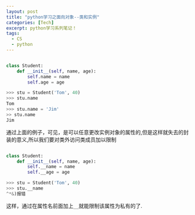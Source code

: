 ```yaml
---
layout: post
title: "python学习之面向对象--类和实例"
categories: [Tech]
excerpt: python学习系列笔记！
tags:
  - CS
  - python
---
```


```python

class Student:
    def __init__(self, name, age):
        self.name = name
        self.age = age

>>> stu = Student('Tom', 40)
>>> stu.name
Tom
>>> stu.name = 'Jim'
>> stu.name
Jim
```

通过上面的例子，可见，是可以任意更改实例对象的属性的,但是这样就失去的封装的意义,所以我们要对类外访问类成员加以限制

```python

class Student:
    def __init__(self, name, age):
        self.__name = name
        self.__age = age

>>> stu = Student('Tom', 40)
>>> stu.__name
^*&)报错
```
 这样，通过在属性名前面加上`__`就能限制该属性为私有的了.
